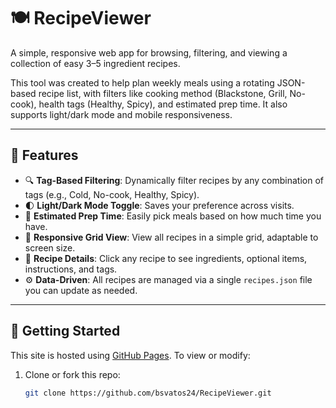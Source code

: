 # 🍽️ RecipeViewer

A simple, responsive web app for browsing, filtering, and viewing a collection of easy 3–5 ingredient recipes.

This tool was created to help plan weekly meals using a rotating JSON-based recipe list, with filters like cooking method (Blackstone, Grill, No-cook), health tags (Healthy, Spicy), and estimated prep time. It also supports light/dark mode and mobile responsiveness.

---

## 🌟 Features

- 🔍 **Tag-Based Filtering**: Dynamically filter recipes by any combination of tags (e.g., Cold, No-cook, Healthy, Spicy).
- 🌓 **Light/Dark Mode Toggle**: Saves your preference across visits.
- 🧭 **Estimated Prep Time**: Easily pick meals based on how much time you have.
- 🍴 **Responsive Grid View**: View all recipes in a simple grid, adaptable to screen size.
- 📄 **Recipe Details**: Click any recipe to see ingredients, optional items, instructions, and tags.
- ⚙️ **Data-Driven**: All recipes are managed via a single `recipes.json` file you can update as needed.

---

## 🚀 Getting Started

This site is hosted using [GitHub Pages](https://pages.github.com/). To view or modify:

1. Clone or fork this repo:
   ```bash
   git clone https://github.com/bsvatos24/RecipeViewer.git
